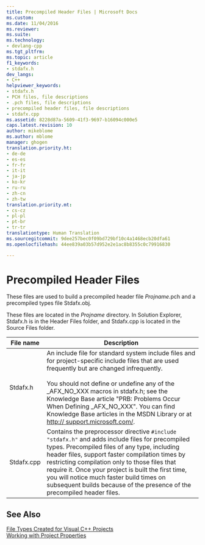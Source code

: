 ```yaml
---
title: Precompiled Header Files | Microsoft Docs
ms.custom: 
ms.date: 11/04/2016
ms.reviewer: 
ms.suite: 
ms.technology:
- devlang-cpp
ms.tgt_pltfrm: 
ms.topic: article
f1_keywords:
- stdafx.h
dev_langs:
- C++
helpviewer_keywords:
- stdafx.h
- PCH files, file descriptions
- .pch files, file descriptions
- precompiled header files, file descriptions
- stdafx.cpp
ms.assetid: 8228d87a-5609-41f3-9697-b16094c000e5
caps.latest.revision: 10
author: mikeblome
ms.author: mblome
manager: ghogen
translation.priority.ht:
- de-de
- es-es
- fr-fr
- it-it
- ja-jp
- ko-kr
- ru-ru
- zh-cn
- zh-tw
translation.priority.mt:
- cs-cz
- pl-pl
- pt-br
- tr-tr
translationtype: Human Translation
ms.sourcegitcommit: 9dee257bec0f09bd729bf10c4a1468ecb20dfa61
ms.openlocfilehash: 44ee839a03b57d952e2e1ac8b8355c0c79916830

---
```

# Precompiled Header Files
These files are used to build a precompiled header file *Projname*.pch and a precompiled types file Stdafx.obj.  
  
 These files are located in the *Projname* directory. In Solution Explorer, Stdafx.h is in the Header Files folder, and Stdafx.cpp is located in the Source Files folder.  
  
|File name|Description|  
|---------------|-----------------|  
|Stdafx.h|An include file for standard system include files and for project-specific include files that are used frequently but are changed infrequently.<br /><br /> You should not define or undefine any of the _AFX_NO_XXX macros in stdafx.h; see the Knowledge Base article "PRB: Problems Occur When Defining _AFX_NO_XXX". You can find Knowledge Base articles in the MSDN Library or at [http:// support.microsoft.com/](http://%20support.microsoft.com/).|  
|Stdafx.cpp|Contains the preprocessor directive `#include "stdafx.h"` and adds include files for precompiled types. Precompiled files of any type, including header files, support faster compilation times by restricting compilation only to those files that require it. Once your project is built the first time, you will notice much faster build times on subsequent builds because of the presence of the precompiled header files.|  
  
## See Also  
 [File Types Created for Visual C++ Projects](../ide/file-types-created-for-visual-cpp-projects.md)   
 [Working with Project Properties](../ide/working-with-project-properties.md)


<!--HONumber=Jan17_HO2-->


